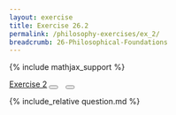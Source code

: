 ```yaml
---
layout: exercise
title: Exercise 26.2
permalink: /philosophy-exercises/ex_2/
breadcrumb: 26-Philosophical-Foundations
---
```


{% include mathjax_support %}

<div class="card">
<div class="card-header p-2">
<a href='#' class="p-2">Exercise 2</a>
<button type="button" class="btn btn-dark float-right" title="Solve this Exercise" onclick="solve('ex26.2');" href="#"><i id="ex26.2" class="fas fa-pen" style="color:white"></i></button>
<a class="edit_question" href="#"><button type="button" class="btn btn-dark float-right" title="Edit this Question"  style="margin-left:10px; margin-right:10px;" onclick="edit('ex26.2');" href="#"><i id="ex26.2" class="far fa-edit" style="color:white"></i></button></a>
</div>
<div class="card-body">
<p class="card-text">{% include_relative question.md %}</p>
</div>
</div>
<br>

